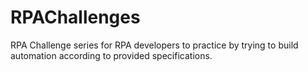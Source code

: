 # RPAChallenges
RPA Challenge series for RPA developers to practice by trying to build automation according to provided specifications. 
